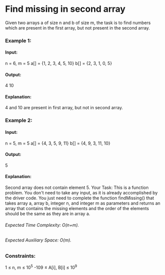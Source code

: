 # Find missing in second array
Given two arrays a of size n and b of size m, the task is to find numbers which are present in the first array, but not present in the second array.

### Example 1:
#### Input: 
n = 6, m = 5
a[] = {1, 2, 3, 4, 5, 10}
b[] = {2, 3, 1, 0, 5}
#### Output: 
4 10
#### Explanation: 
4 and 10 are present in first array, but not in second array.

### Example 2:
#### Input: 
n = 5, m = 5
a[] = {4, 3, 5, 9, 11}
b[] = {4, 9, 3, 11, 10}
#### Output: 
5  
#### Explanation: 
Second array does not contain element 5.
Your Task:
This is a function problem. You don't need to take any input, as it is already accomplished by the driver code. You just need to complete the function findMissing() that takes array a, array b, integer n, and integer m as parameters and returns an array that contains the missing elements and the order of the elements should be the same as they are in array a.

###### Expected Time Complexity: O(n+m).
###### Expected Auxiliary Space: O(m).

### Constraints:
1 ≤ n, m ≤ $`10^5`$
-109 ≤ A[i], B[i] ≤ $`10^9`$

